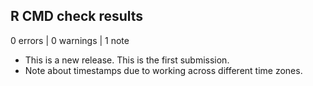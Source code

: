 ## R CMD check results

0 errors | 0 warnings | 1 note

* This is a new release. This is the first submission.
* Note about timestamps due to working across different time zones. 
